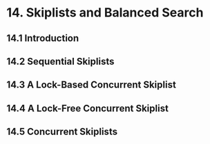 # 14. Skiplists and Balanced Search
## 14.1 Introduction
## 14.2 Sequential Skiplists
## 14.3 A Lock-Based Concurrent Skiplist
## 14.4 A Lock-Free Concurrent Skiplist
## 14.5 Concurrent Skiplists